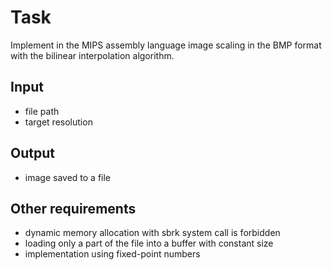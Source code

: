 # Task
Implement in the MIPS assembly language image scaling in the BMP format with the bilinear interpolation algorithm. 

## Input
- file path
- target resolution

## Output
- image saved to a file

## Other requirements
- dynamic memory allocation with sbrk system call is forbidden
- loading only a part of the file into a  buffer with constant size
- implementation using fixed-point numbers